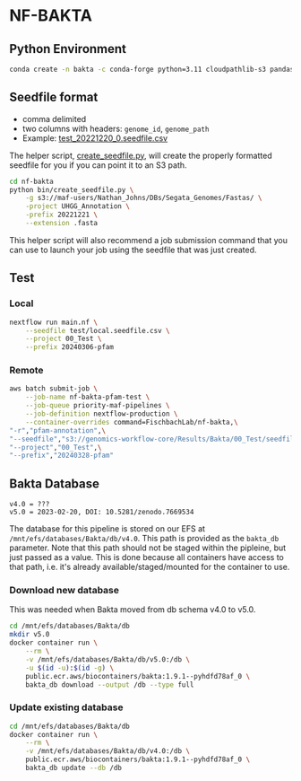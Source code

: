 # NF-BAKTA

## Python Environment

```bash
conda create -n bakta -c conda-forge python=3.11 cloudpathlib-s3 pandas notebook fsspec s3fs=2023.3.0
```

## Seedfile format

- comma delimited
- two columns with headers: `genome_id`, `genome_path`
- Example: [test_20221220_0.seedfile.csv](test/test_20221220_0.seedfile.csv)

The helper script, [create_seedfile.py](bin/create_seedfile.py), will create the properly formatted seedfile for you if you can point it to an S3 path.

```bash
cd nf-bakta
python bin/create_seedfile.py \
    -g s3://maf-users/Nathan_Johns/DBs/Segata_Genomes/Fastas/ \
    -project UHGG_Annotation \
    -prefix 20221221 \
    --extension .fasta
```

This helper script will also recommend a job submission command that you can use to launch your job using the seedfile that was just created.

## Test

### Local
```bash
nextflow run main.nf \
    --seedfile test/local.seedfile.csv \
    --project 00_Test \
    --prefix 20240306-pfam
```

### Remote

```bash
aws batch submit-job \
    --job-name nf-bakta-pfam-test \
    --job-queue priority-maf-pipelines \
    --job-definition nextflow-production \
    --container-overrides command=FischbachLab/nf-bakta,\
"-r","pfam-annotation",\
"--seedfile","s3://genomics-workflow-core/Results/Bakta/00_Test/seedfiles/test_20221220_1.seedfile.csv",\
"--project","00_Test",\
"--prefix","20240328-pfam"
```

## Bakta Database

```text
v4.0 = ???
v5.0 = 2023-02-20, DOI: 10.5281/zenodo.7669534
```

The database for this pipeline is stored on our EFS at `/mnt/efs/databases/Bakta/db/v4.0`. This path is provided as the `bakta_db` parameter. Note that this path should not be staged within the pipleine, but just passed as a value. This is done because all containers have access to that path, i.e. it's already available/staged/mounted for the container to use.

### Download new database

This was needed when Bakta moved from db schema v4.0 to v5.0.

```bash
cd /mnt/efs/databases/Bakta/db
mkdir v5.0
docker container run \
    --rm \
    -v /mnt/efs/databases/Bakta/db/v5.0:/db \
    -u $(id -u):$(id -g) \
    public.ecr.aws/biocontainers/bakta:1.9.1--pyhdfd78af_0 \
    bakta_db download --output /db --type full
```

### Update existing database

```bash
cd /mnt/efs/databases/Bakta/db
docker container run \
    --rm \
    -v /mnt/efs/databases/Bakta/db/v4.0:/db \
    public.ecr.aws/biocontainers/bakta:1.9.1--pyhdfd78af_0 \
    bakta_db update --db /db
```
